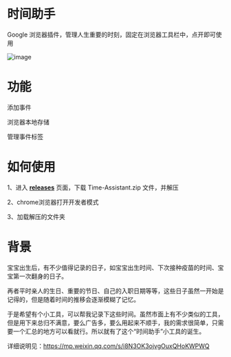 # 时间助手
Google 浏览器插件，管理人生重要的时刻，固定在浏览器工具栏中，点开即可使用

![image](https://github.com/CharlesYe8848/Time-Assistant/assets/26808857/023f4da2-99e8-45df-9039-187a20e63309)

# 功能
添加事件

浏览器本地存储

管理事件标签

# 如何使用
1、进入 [**releases**](https://github.com/CharlesYe8848/Time-Assistant/releases) 页面，下载 Time-Assistant.zip 文件，并解压

2、chrome浏览器打开开发者模式

3、加载解压的文件夹

# 背景
宝宝出生后，有不少值得记录的日子，如宝宝出生时间、下次接种疫苗的时间、宝宝第一次翻身的日子。

再者平时亲人的生日、重要的节日、自己的入职日期等等，这些日子虽然一开始是记得的，但是随着时间的推移会逐渐模糊了记忆。

于是希望有个小工具，可以帮我记录下这些时间。虽然市面上有不少类似的工具，但是用下来总归不满意，要么广告多，要么用起来不顺手，我的需求很简单，只需要一个汇总的地方可以看就行。所以就有了这个“时间助手”小工具的诞生。

详细说明见：https://mp.weixin.qq.com/s/i8N3OK3ojvgOuxQHoKWPWQ
